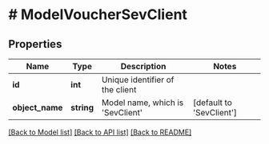 # # ModelVoucherSevClient

## Properties

Name | Type | Description | Notes
------------ | ------------- | ------------- | -------------
**id** | **int** | Unique identifier of the client |
**object_name** | **string** | Model name, which is &#39;SevClient&#39; | [default to 'SevClient']

[[Back to Model list]](../../README.md#models) [[Back to API list]](../../README.md#endpoints) [[Back to README]](../../README.md)

